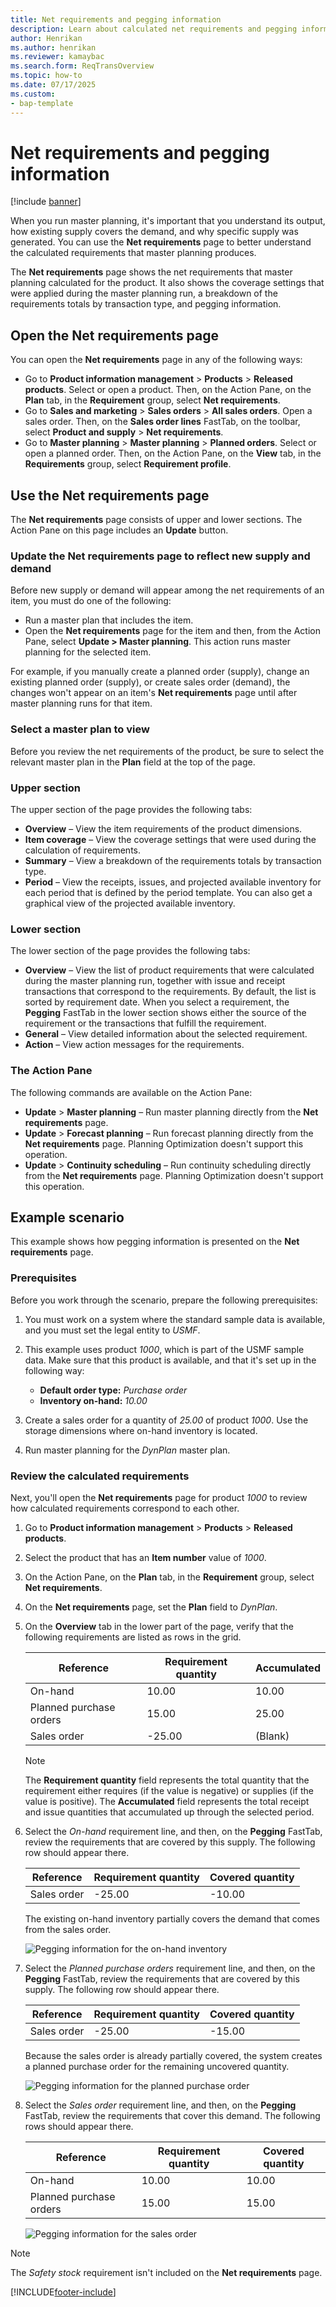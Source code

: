 ```yaml
---
title: Net requirements and pegging information
description: Learn about calculated net requirements and pegging information, including an outline on the various methods of opening the net requirements page.
author: Henrikan
ms.author: henrikan
ms.reviewer: kamaybac
ms.search.form: ReqTransOverview
ms.topic: how-to
ms.date: 07/17/2025
ms.custom:
- bap-template
---
```


# Net requirements and pegging information

[!include [banner](../../includes/banner.md)]

When you run master planning, it's important that you understand its output, how existing supply covers the demand, and why specific supply was generated. You can use the **Net requirements** page to better understand the calculated requirements that master planning produces.

The **Net requirements** page shows the net requirements that master planning calculated for the product. It also shows the coverage settings that were applied during the master planning run, a breakdown of the requirements totals by transaction type, and pegging information.

## Open the Net requirements page

You can open the **Net requirements** page in any of the following ways:

- Go to **Product information management** \> **Products** \> **Released products**. Select or open a product. Then, on the Action Pane, on the **Plan** tab, in the **Requirement** group, select **Net requirements**.
- Go to **Sales and marketing** \> **Sales orders** \> **All sales orders**. Open a sales order. Then, on the **Sales order lines** FastTab, on the toolbar, select **Product and supply** \> **Net requirements**.
- Go to **Master planning** \> **Master planning** \> **Planned orders**. Select or open a planned order. Then, on the Action Pane, on the **View** tab, in the **Requirements** group, select **Requirement profile**.

## Use the Net requirements page

The **Net requirements** page consists of upper and lower sections. The Action Pane on this page includes an **Update** button.

### Update the Net requirements page to reflect new supply and demand

Before new supply or demand will appear among the net requirements of an item, you must do one of the following:

- Run a master plan that includes the item.
- Open the **Net requirements** page for the item and then, from the Action Pane, select **Update > Master planning**. This action runs master planning for the selected item.

For example, if you manually create a planned order (supply), change an existing planned order (supply), or create sales order (demand), the changes won't appear on an item's **Net requirements** page until after master planning runs for that item.

### Select a master plan to view

Before you review the net requirements of the product, be sure to select the relevant master plan in the **Plan** field at the top of the page.

### Upper section

The upper section of the page provides the following tabs:

- **Overview** – View the item requirements of the product dimensions.
- **Item coverage** – View the coverage settings that were used during the calculation of requirements.
- **Summary** – View a breakdown of the requirements totals by transaction type.
- **Period** – View the receipts, issues, and projected available inventory for each period that is defined by the period template. You can also get a graphical view of the projected available inventory.

### Lower section

The lower section of the page provides the following tabs:

- **Overview** – View the list of product requirements that were calculated during the master planning run, together with issue and receipt transactions that correspond to the requirements. By default, the list is sorted by requirement date. When you select a requirement, the **Pegging** FastTab in the lower section shows either the source of the requirement or the transactions that fulfill the requirement.
- **General** – View detailed information about the selected requirement.
- **Action** – View action messages for the requirements.

### The Action Pane

The following commands are available on the Action Pane:

- **Update** \> **Master planning** – Run master planning directly from the **Net requirements** page.
- **Update** \> **Forecast planning** – Run forecast planning directly from the **Net requirements** page. Planning Optimization doesn't support this operation.
- **Update** \> **Continuity scheduling** – Run continuity scheduling directly from the **Net requirements** page. Planning Optimization doesn't support this operation.

## Example scenario

This example shows how pegging information is presented on the **Net requirements** page.

### Prerequisites

Before you work through the scenario, prepare the following prerequisites:

1. You must work on a system where the standard sample data is available, and you must set the legal entity to *USMF*.
2. This example uses product *1000*, which is part of the USMF sample data. Make sure that this product is available, and that it's set up in the following way:

    - **Default order type:** *Purchase order*
    - **Inventory on-hand:** *10.00*

3. Create a sales order for a quantity of *25.00* of product *1000*. Use the storage dimensions where on-hand inventory is located.
4. Run master planning for the *DynPlan* master plan.

### Review the calculated requirements

Next, you'll open the **Net requirements** page for product *1000* to review how calculated requirements correspond to each other.

1. Go to **Product information management** \> **Products** \> **Released products**.
1. Select the product that has an **Item number** value of *1000*.
1. On the Action Pane, on the **Plan** tab, in the **Requirement** group, select **Net requirements**.
1. On the **Net requirements** page, set the **Plan** field to *DynPlan*.
1. On the **Overview** tab in the lower part of the page, verify that the following requirements are listed as rows in the grid.

    | Reference | Requirement quantity | Accumulated |
    |---|---|---|
    | On-hand | 10.00 | 10.00 |
    | Planned purchase orders | 15.00 | 25.00 |
    | Sales order | -25.00 | (Blank) |

    > [!NOTE]
    > The **Requirement quantity** field represents the total quantity that the requirement either requires (if the value is negative) or supplies (if the value is positive). The **Accumulated** field represents the total receipt and issue quantities that accumulated up through the selected period.

1. Select the *On-hand* requirement line, and then, on the **Pegging** FastTab, review the requirements that are covered by this supply. The following row should appear there.

    | Reference | Requirement quantity | Covered quantity |
    |---|---|---|
    | Sales order | -25.00 | -10.00 |

    The existing on-hand inventory partially covers the demand that comes from the sales order.

    ![Pegging information for the on-hand inventory](media/pegging-on-hand.png "Pegging information for the on-hand inventory")

1. Select the *Planned purchase orders* requirement line, and then, on the **Pegging** FastTab, review the requirements that are covered by this supply. The following row should appear there.

    | Reference | Requirement quantity | Covered quantity |
    |---|---|---|
    | Sales order | -25.00 | -15.00 |

    Because the sales order is already partially covered, the system creates a planned purchase order for the remaining uncovered quantity.

    ![Pegging information for the planned purchase order](media/pegging-planned-purchase-order.png "Pegging information for the planned purchase order")

1. Select the *Sales order* requirement line, and then, on the **Pegging** FastTab, review the requirements that cover this demand. The following rows should appear there.

    | Reference | Requirement quantity | Covered quantity |
    |---|---|---|
    | On-hand | 10.00 | 10.00 |
    | Planned purchase orders | 15.00 | 15.00 |

    ![Pegging information for the sales order](media/pegging-planned-purchase-order.png "Pegging information for the sales order")

> [!NOTE]
> The *Safety stock* requirement isn't included on the **Net requirements** page.

[!INCLUDE[footer-include](../../../includes/footer-banner.md)]
